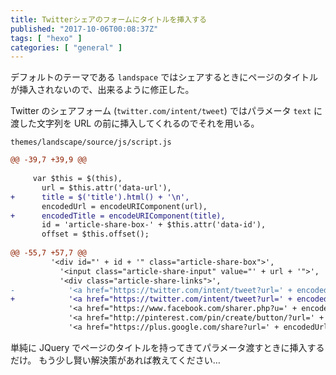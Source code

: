 ```yaml
---
title: Twitterシェアのフォームにタイトルを挿入する
published: "2017-10-06T00:08:37Z"
tags: [ "hexo" ]
categories: [ "general" ]
---
```


デフォルトのテーマである `landspace` ではシェアするときにページのタイトルが挿入されないので、出来るように修正した。

<!-- more -->

Twitter のシェアフォーム (`twitter.com/intent/tweet`) ではパラメータ `text` に渡した文字列を URL の前に挿入してくれるのでそれを用いる。

`themes/landscape/source/js/script.js`
```diff
@@ -39,7 +39,9 @@
 
     var $this = $(this),
       url = $this.attr('data-url'),
+      title = $('title').html() + '\n',
       encodedUrl = encodeURIComponent(url),
+      encodedTitle = encodeURIComponent(title),
       id = 'article-share-box-' + $this.attr('data-id'),
       offset = $this.offset();
 
@@ -55,7 +57,7 @@
         '<div id="' + id + '" class="article-share-box">',
           '<input class="article-share-input" value="' + url + '">',
           '<div class="article-share-links">',
-            '<a href="https://twitter.com/intent/tweet?url=' + encodedUrl + '" class="article-share-twitter" target="_blank" title="Twitter"></a>',
+            '<a href="https://twitter.com/intent/tweet?url=' + encodedUrl + '&text=' + encodedTitle + '" class="article-share-twitter" target="_blank" title="Twitter"></a>',
             '<a href="https://www.facebook.com/sharer.php?u=' + encodedUrl + '" class="article-share-facebook" target="_blank" title="Facebook"></a>',
             '<a href="http://pinterest.com/pin/create/button/?url=' + encodedUrl + '" class="article-share-pinterest" target="_blank" title="Pinterest"></a>',
             '<a href="https://plus.google.com/share?url=' + encodedUrl + '" class="article-share-google" target="_blank" title="Google+"></a>',
```

単純に JQuery でページのタイトルを持ってきてパラメータ渡すときに挿入するだけ。
もう少し賢い解決策があれば教えてください…
